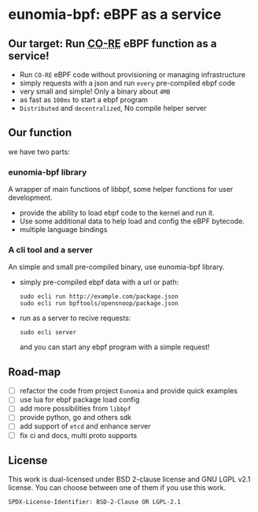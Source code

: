 # eunomia-bpf: eBPF as a service

## Our target: Run <abbr title="Compile Once - Run Everywhere">CO-RE</abbr> eBPF function as a service!

- Run `CO-RE` eBPF code without provisioning or managing infrastructure
- simply requests with a json and run `every` pre-compiled ebpf code
- very small and simple! Only a binary about `4MB`
- as fast as `100ms` to start a ebpf program
- `Distributed` and `decentralized`, No compile helper server

## Our function

we have two parts:

### eunomia-bpf library

A wrapper of main functions of libbpf, some helper functions for user development.

- provide the ability to load ebpf code to the kernel and run it.
- Use some additional data to help load and config the eBPF bytecode.
- multiple language bindings

### A cli tool and a server

An simple and small pre-compiled binary, use eunomia-bpf library.

- simply pre-compiled ebpf data with a url or path:

    ```console
    sudo ecli run http://example.com/package.json
    sudo ecli run bpftools/opensnoop/package.json
    ```

- run as a server to recive requests:

    ```console
    sudo ecli server
    ```

    and you can start any ebpf program with a simple request!

## Road-map

- [ ] refactor the code from project `Eunomia` and provide quick examples
- [ ] use lua for ebpf package load config
- [ ] add more possibilities from `libbpf`
- [ ] provide python, go and others sdk
- [ ] add support of `etcd` and enhance server
- [ ] fix ci and docs, multi proto supports

## License

This work is dual-licensed under BSD 2-clause license and GNU LGPL v2.1 license.
You can choose between one of them if you use this work.

`SPDX-License-Identifier: BSD-2-Clause OR LGPL-2.1`